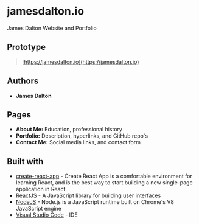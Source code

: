 # **jamesdalton.io**

James Dalton Website and Portfolio

## Prototype

> [https://jamesdalton.io](https://jamesdalton.io)

## Authors

- **James Dalton**

## Pages

- **About Me:** Education, professional history
- **Portfolio:** Description, hyperlinks, and GitHub repo's
- **Contact Me:** Social media links, and contact form

## Built with

- [create-react-app](https://github.com/facebook/create-react-app) - Create React App is a comfortable environment for learning React, and is the best way to start building a new single-page application in React.
- [ReactJS](https://reactjs.org/) - A JavaScript library for building user interfaces
- [NodeJS](https://nodejs.org/en/) - Node.js is a JavaScript runtime built on Chrome's V8 JavaScript engine
- [Visual Studio Code](https://code.visualstudio.com/) - IDE
